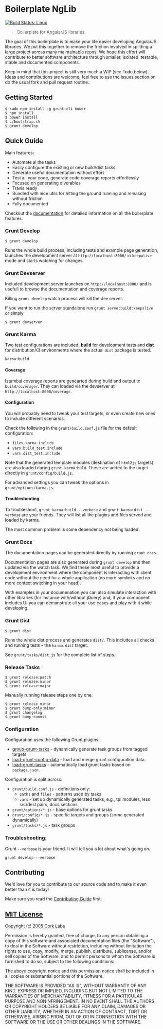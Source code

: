 # Boilerplate NgLib
[![Build Status: Linux](http://img.shields.io/travis/cork-labs/boilerplate-nglib/master.svg?style=flat-square)](https://travis-ci.org/cork-labs/boilerplate-nglib)

> Boilerplate for AngularJS libraries.

The goal of this boilerplate is to make your life easier developing AngularJS libraries. We put this together to remove
the friction involved in splitting a large project across many maintainable repos. We hope this effort will contribute
to better software architecture through smaller, isolated, testable, stable and documented components.

Keep in mind that this project is still very much a WIP (see Todo below). Ideas and contributions are welcome, feel free
to use the issues section or do the usual fork and pull request routine.


## Getting Started

```
$ sudo npm install -g grunt-cli bower
$ npm install
$ bower install
$ ./bootstrap.sh
$ grunt develop
```

## Quick Guide

Main features:
- Automate al the tasks
- Easily configure the existing or new build/dist tasks
- Generate useful documentation without effort
- Test all your code, generate code coverage reports effortlessly
- Focused on generating diverables
- Travis ready
- Bundled with nice utils for hitting the ground running and releasing without friction
- Fully documented

Checkout the [documentation](http://jarvis.cork-labs.org/boilerplate-nglib/current/docs) for detailed information on all
the boilerplate features.


### Grunt Develop

```
$ grunt develop
```

Runs the whole build process, including tests and example page generation, launches the development server at
`http://localhost:8000/` in `keepalive` mode and starts watching for changes.

### Grunt Devserver

Included development server launches on `http://localhost:8000/` and is usefull to browse the documentation and coverage reports.

Killing `grunt develop` watch process will kill the dev server.

If you want to run the server standalone run `grunt serve:build:keepalive` or simply

```
$ grunt devserver
```


### Grunt Karma

Two test configurations are included: **build** for development tests and **dist** for distribution/CI environments
where the actual `dist` package is tested.

```
karma:build
```


#### Coverage

Istambul coverage reports are genearted during build and output to `build/coverage/`. They can loaded via the devserver
at `http://localhost:8000/coverage`.


#### Configuration

You will probably need to tweak your test targets, or even create new ones to include different scenarios.

Check the following in the `grunt/build.conf.js` file for the default configuration:

- `files.karma_include`
- `vars.build_test.include`
- `vars.dist_test.include`

Note that the generated template modules (destination of `html2js` targets) are also loaded during `grunt karma:buld`.
These are added to the target directly in `grunt/config/build.js`.

For advanced settings you can tweak the options in `grunt/options/karma.js`.


#### Troubleshooting

To troubleshoot, `grunt karma:build --verbose` and `grunt karma:dist --verbose`  are your friends.
They will list all the plugins and files served and loaded by karma.

The most common problem is some dependency not being loaded.


### Grunt Docs

The documentation pages can be generated directly by running `grunt docs`.

Documentation pages are also generated during `grunt develop` and then updated via the watch task. We find these most
useful to provide a development environment where the component is interacting with client code without the need for a
whole application (no more symlinks and no more context switching in your head).

With examples in your documenation you can also simulate interaction with other libraries (for instance with/without
jQuery) and, if your component includes UI you can demonstrate all your use cases and play with it while developing.


### Grunt Dist

```
$ grunt dist
```

Runs the whole dist process and generates `dist/`. This includes all checks and running tests - the `karma:dist` target.

See `grunt/tasks/dist.js` for the complete list of steps.


### Release Tasks

```
$ grunt release:patch
$ grunt release:minor
$ grunt release:major
```

Manually running release steps one by one.

```
$ grunt release minor
$ grunt bump-only:minor
$ grunt changelog
$ grunt bump-commit
```


### Configuration

Configuration uses the following Grunt plugins:
- [group-grunt-tasks](https://github.com/cork-labs/group-grunt-tasks) - dynamically generate task groups from tagged targets.
- [load-grunt-config-data](https://github.com/cork-labs/load-grunt-config-data) - load and merge grunt configuration data.
- [load-grunt-tasks](https://github.com/sindresorhus/load-grunt-tasks) - automatically load grunt tasks based on `package.json`.

Configuration is split across:
- `grunt/build.conf.js` - definitions only:
  - `paths` and  `files` - patterns used by tasks
  - `vars` - set up dynamically generated tasks, e.g., tpl modules, less src/dest pairs, docs sections
- `grunt/options/*.js` - base options for grunt tasks
- `grunt/config/*.js` - specific targets and groups (some generated dynamically)
- `grunt/tasks/*.js` - task groups


### Troubleshooting:

Grunt `--verbose` is your friend. It will tell you a lot about what's going on.

```
grunt develop --verbose
```


## Contributing

We'd love for you to contribute to our source code and to make it even better than it is today!

Make sure you read the [Contributing Guide](CONTRIBUTING.md) first.


## [MIT License](LICENSE)

[Copyright (c) 2005 Cork Labs](http://cork-labs.mit-license.org/2015)

Permission is hereby granted, free of charge, to any person obtaining a copy of
this software and associated documentation files (the "Software"), to deal in
the Software without restriction, including without limitation the rights to
use, copy, modify, merge, publish, distribute, sublicense, and/or sell copies of
the Software, and to permit persons to whom the Software is furnished to do so,
subject to the following conditions:

The above copyright notice and this permission notice shall be included in all
copies or substantial portions of the Software.

THE SOFTWARE IS PROVIDED "AS IS", WITHOUT WARRANTY OF ANY KIND, EXPRESS OR
IMPLIED, INCLUDING BUT NOT LIMITED TO THE WARRANTIES OF MERCHANTABILITY, FITNESS
FOR A PARTICULAR PURPOSE AND NONINFRINGEMENT. IN NO EVENT SHALL THE AUTHORS OR
COPYRIGHT HOLDERS BE LIABLE FOR ANY CLAIM, DAMAGES OR OTHER LIABILITY, WHETHER
IN AN ACTION OF CONTRACT, TORT OR OTHERWISE, ARISING FROM, OUT OF OR IN
CONNECTION WITH THE SOFTWARE OR THE USE OR OTHER DEALINGS IN THE SOFTWARE.
